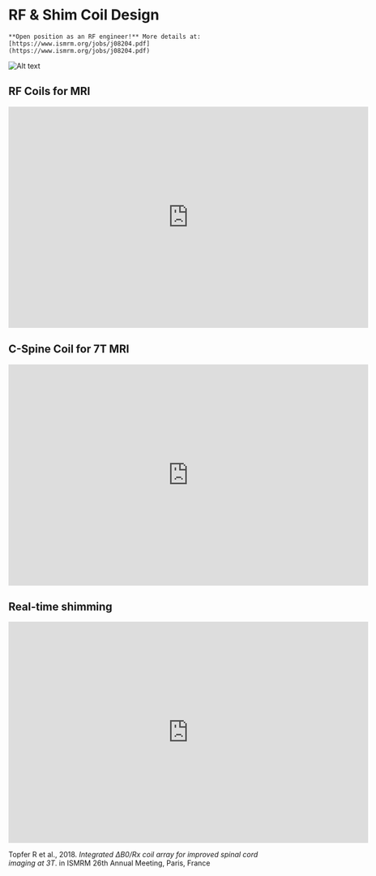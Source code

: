 # RF & Shim Coil Design

```{Important}
**Open position as an RF engineer!** More details at: [https://www.ismrm.org/jobs/j08204.pdf](https://www.ismrm.org/jobs/j08204.pdf)
```

![Alt text](../_media/coil_building_workflow.png)

## RF Coils for MRI

<iframe src="https://docs.google.com/presentation/d/1BuAzzgm-FULRf6z83uCowXtB2wfiBxgnK-ODXE04RRM/embed?start=true&loop=false&delayms=60000" frameborder="0" width="710" height="436" allowfullscreen="true" mozallowfullscreen="true" webkitallowfullscreen="true"></iframe>

## C-Spine Coil for 7T MRI

<iframe src="https://docs.google.com/presentation/d/12kbI2_nI0VYLRx5c6uzryIufFFK-OneRBaub88VCBmQ/embed?start=true&loop=false&delayms=60000" frameborder="0" width="710" height="436" allowfullscreen="true" mozallowfullscreen="true" webkitallowfullscreen="true"></iframe>

## Real-time shimming

<iframe src="https://docs.google.com/presentation/d/1_oNufd9VXY3xQiaHLgXZR5f6UnJfrEAx/embed?start=true&loop=false&delayms=60000" frameborder="0" width="710" height="436" allowfullscreen="true" mozallowfullscreen="true" webkitallowfullscreen="true"></iframe>

Topfer R et al., 2018. _Integrated ΔB0/Rx coil array for improved spinal cord imaging at 3T_. in ISMRM 26th Annual Meeting, Paris, France
